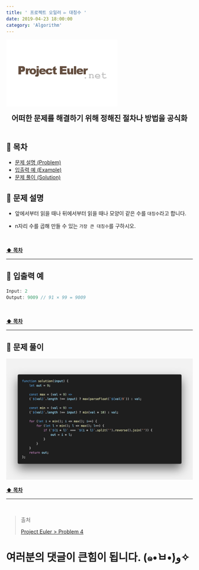 ```yaml
---
title: ' 프로젝트 오일러 ▻ 대칭수 '
date: 2019-04-23 18:00:00
category: 'Algorithm'
---
```


![](./images/logo.png)

<center><strong style="font-size: 20px;">어떠한 문제를 해결하기 위해 정해진 절차나 방법을 공식화</strong></center>

<br />

## **💎 목차**

- [문제 설명 (Problem)](#-문제-설명)
- [입출력 예 (Example)](#-입출력-예)
- [문제 풀이 (Solution)](#-문제-풀이)

## **📕 문제 설명**

- 앞에서부터 읽을 때나 뒤에서부터 읽을 때나 모양이 같은 수를 `대칭수`라고 합니다.

- n자리 수를 곱해 만들 수 있는 `가장 큰 대칭수`를 구하시오.

<br />

**[⬆ 목차](#-목차)**

---

## **📙 입출력 예**

```js
Input: 2
Output: 9009 // 91 × 99 = 9009
```

<br />

**[⬆ 목차](#-목차)**

---

## **📘 문제 풀이**

![](./images/solution.4.png)
<br />

**[⬆ 목차](#-목차)**

---

<br />

> 출처
>
> <a href="http://euler.synap.co.kr/prob_detail.php?id=4" target="_blank">Project Euler > Problem 4</a>

# 여러분의 댓글이 큰힘이 됩니다. (๑•̀ㅂ•́)و✧
